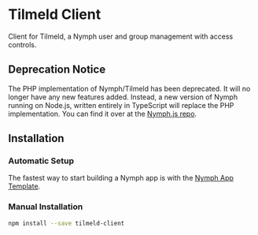 # Tilmeld Client

Client for Tilmeld, a Nymph user and group management with access controls.

## Deprecation Notice

The PHP implementation of Nymph/Tilmeld has been deprecated. It will no longer have any new features added. Instead, a new version of Nymph running on Node.js, written entirely in TypeScript will replace the PHP implementation. You can find it over at the [Nymph.js repo](https://github.com/sciactive/nymphjs).

## Installation

### Automatic Setup

The fastest way to start building a Nymph app is with the [Nymph App Template](https://github.com/hperrin/nymph-template).

### Manual Installation

```sh
npm install --save tilmeld-client
```
